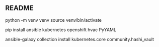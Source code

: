 ## README

python -m venv venv
source venv/bin/activate

pip install ansible kubernetes openshift hvac PyYAML

ansible-galaxy collection install kubernetes.core community.hashi_vault

